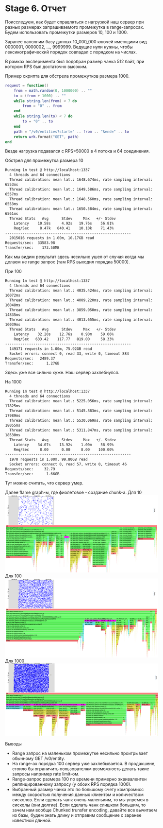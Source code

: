 # Stage 6. Отчет

Поисследуем, как будет справляться с нагрузкой наш сервер при разных
размерах запрашиваемого промежутка в range-запросах. 
Будем использовать промежутки размеров 10, 100 и 1000.

Заранее наполним базу данных 10_000_000 ключей имеющими вид
0000001, 0000002, ..., 9999999. Ведущие нули нужны, чтобы
лексикографический порядок совпадал с порядком на числах.

В рамках эксперимента был подобран размер чанка 512 байт, при котором RPS был достаточно
высоким.

Пример скрипта для обстрела промежутков размера 1000.
```lua
request = function()
    from = math.random(0, 1000000) .. ""
    to = (from + 1000) .. ""
    while string.len(from) < 7 do
        from = "0" .. from
    end
    while string.len(to) < 7 do
        to = "0" .. to
    end
    path = "/v0/entities?start=" .. from .. "&end=" .. to
    return wrk.format("GET", path)
end
```
Везде нагрузка подавался с RPS=50000 в 4 потока и 64 соединения.

Обстрел для промежутка размера 10
```
Running 1m test @ http://localhost:1337
  4 threads and 64 connections
  Thread calibration: mean lat.: 1648.674ms, rate sampling interval: 6553ms
  Thread calibration: mean lat.: 1649.586ms, rate sampling interval: 6557ms
  Thread calibration: mean lat.: 1648.560ms, rate sampling interval: 6553ms
  Thread calibration: mean lat.: 1650.584ms, rate sampling interval: 6561ms
  Thread Stats   Avg      Stdev     Max   +/- Stdev
    Latency    10.58s     4.92s   19.76s    56.81%
    Req/Sec     8.47k   840.41    10.10k    71.43%
----------------------------------------------------------
  2015016 requests in 1.00m, 10.17GB read
Requests/sec:  33583.98
Transfer/sec:    173.50MB
```

Как мы видим результат здесь несильно ушел от случая когда мы делаем не range
запрос (там RPS выходил порядка 50000).


При 100
```
Running 1m test @ http://localhost:1337
  4 threads and 64 connections
  Thread calibration: mean lat.: 4035.424ms, rate sampling interval: 16072ms
  Thread calibration: mean lat.: 4009.220ms, rate sampling interval: 16048ms
  Thread calibration: mean lat.: 3859.050ms, rate sampling interval: 14835ms
  Thread calibration: mean lat.: 4013.655ms, rate sampling interval: 16039ms
  Thread Stats   Avg      Stdev     Max   +/- Stdev
    Latency    32.20s    12.76s    0.90m    59.06%
    Req/Sec   633.42    117.77   819.00     58.33%
----------------------------------------------------------
  149371 requests in 1.00m, 75.92GB read
  Socket errors: connect 0, read 33, write 0, timeout 884
Requests/sec:   2489.37
Transfer/sec:      1.27GB
```

Здесь уже все сильно хуже. Наш сервер захлебнулся.

На 1000
```
Running 1m test @ http://localhost:1337
  4 threads and 64 connections
  Thread calibration: mean lat.: 5225.056ms, rate sampling interval: 17825ms
  Thread calibration: mean lat.: 5145.883ms, rate sampling interval: 17989ms
  Thread calibration: mean lat.: 5530.069ms, rate sampling interval: 18055ms
  Thread calibration: mean lat.: 5311.847ms, rate sampling interval: 18530ms
  Thread Stats   Avg      Stdev     Max   +/- Stdev
    Latency    34.07s    13.92s    1.00m    58.99%
    Req/Sec     8.00      0.00     8.00    100.00%
----------------------------------------------------------
  1970 requests in 1.00m, 99.80GB read
  Socket errors: connect 0, read 57, write 0, timeout 46
Requests/sec:     32.79
Transfer/sec:      1.66GB
```

Тут можно считать, что сервер умер.

Далее flame graph-ы, где фиолетовое - создание chunk-а.
Для 10
![](10.png)
Для 100
![](100.png)
Для 1000
![](1000.png)

Выводы
* Range запрос на маленьком промежутке несильно проигрывает обычному GET /v0/entity.
* На range-ах порядка 100 сервер уже захлебывается. В продакшене, стоило бы ограничить
пользователям возможность делать такие запросы например rate limit-ом.
* Range-запрос размера 100 по времени примерно эквивалентен реплицированному запросу 
(у обоих RPS порядка 1000).
* Выбранный размер чанка это по большому счету компромисс
между скоростью получения данных клиентом и количеством сисколов.
Если сделать чанк очень маленьким, то мы упремся в сисколы (они долгие).
Если сделать чанк слишком большим, то зачем нам вообще Chunked trunsfer encoding,
давайте все вычитаем из базы, будем знать длину и отправим сообщение с заранее известной длиной.
